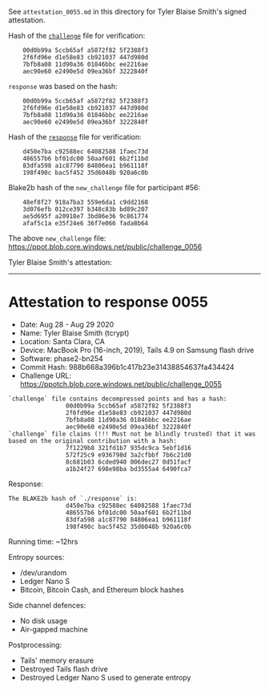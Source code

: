 See `attestation_0055.md` in this directory for Tyler Blaise Smith's signed attestation.

Hash of the [`challenge`](https://ppot.blob.core.windows.net/public/challenge_0055) file for verification:

```
    00d0b99a 5ccb65af a5872f82 5f2388f3
    2f6fd96e d1e58e83 cb921037 447d980d
    7bfb8a08 11d90a36 01846bbc ee2216ae
    aec90e60 e2490e5d 09ea36bf 3222840f
```

`response` was based on the hash:

```
    00d0b99a 5ccb65af a5872f82 5f2388f3
    2f6fd96e d1e58e83 cb921037 447d980d
    7bfb8a08 11d90a36 01846bbc ee2216ae
    aec90e60 e2490e5d 09ea36bf 3222840f
```

Hash of the [`response`](https://pse-trusted-setup-ppot.s3.eu-central-1.amazonaws.com/response_0055_tyler) file for verification:

```
    d450e7ba c92588ec 64082588 1faec73d
    486557b6 bf01dc00 50aaf601 6b2f11bd
    83dfa598 a1c87790 84806ea1 b961118f
    198f490c bac5f452 35d6048b 920a6c0b
```

Blake2b hash of the `new_challenge` file for participant #56:

```
    48ef8f27 918a7ba3 559e6da1 c9dd2168
    3d076efb 012ce397 b348c83b bd89c207
    ae5d695f a20918e7 3bd86e36 9c861774
    afaf5c1a e35f24e6 36f7e066 fada8b64  
```

The above `new_challenge` file: https://ppot.blob.core.windows.net/public/challenge_0056

Tyler Blaise Smith's attestation:
***
# Attestation to response 0055

- Date: Aug 28 - Aug 29 2020
- Name: Tyler Blaise Smith (tcrypt)
- Location: Santa Clara, CA
- Device: MacBook Pro (16-inch, 2019), Tails 4.9 on Samsung flash drive
- Software: phase2-bn254
- Commit Hash: 988b668a396b1c417b23e31438854637fa434424
- Challenge URL: https://ppotch.blob.core.windows.net/public/challenge_0055

```
`challenge` file contains decompressed points and has a hash:
                00d0b99a 5ccb65af a5872f82 5f2388f3
                2f6fd96e d1e58e83 cb921037 447d980d
                7bfb8a08 11d90a36 01846bbc ee2216ae
                aec90e60 e2490e5d 09ea36bf 3222840f
`challenge` file claims (!!! Must not be blindly trusted) that it was based on the original contribution with a hash:
                7f1229b8 321fd1b7 935dc9ca 5ebf1d16
                572f25c9 e936798d 3a2cfbbf 7b6c21d0
                8c681b03 6cded940 006dec27 0d51facf
                a1b24f27 698e98ba bd3555a4 6490fca7
```

Response:

```
The BLAKE2b hash of `./response` is:
                d450e7ba c92588ec 64082588 1faec73d
                486557b6 bf01dc00 50aaf601 6b2f11bd
                83dfa598 a1c87790 84806ea1 b961118f
                198f490c bac5f452 35d6048b 920a6c0b
```

Running time: ~12hrs

Entropy sources:
- /dev/urandom
- Ledger Nano S
- Bitcoin, Bitcoin Cash, and Ethereum block hashes

Side channel defences:
- No disk usage
- Air-gapped machine

Postprocessing:
- Tails' memory erasure
- Destroyed Tails flash drive
- Destroyed Ledger Nano S used to generate entropy